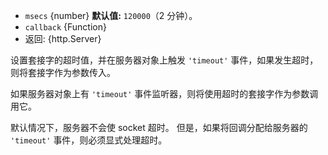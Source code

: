<!-- YAML
added: v0.9.12
changes:
  - version: v13.0.0
    pr-url: https://github.com/nodejs/node/pull/27558
    description: The default timeout changed from 120s to 0 (no timeout).
-->

* `msecs` {number} **默认值:** `120000`（2 分钟）。
* `callback` {Function}
* 返回: {http.Server}

设置套接字的超时值，并在服务器对象上触发 `'timeout'` 事件，如果发生超时，则将套接字作为参数传入。

如果服务器对象上有 `'timeout'` 事件监听器，则将使用超时的套接字作为参数调用它。

默认情况下，服务器不会使 socket 超时。 
但是，如果将回调分配给服务器的 `'timeout'` 事件，则必须显式处理超时。


